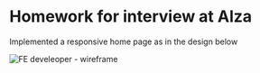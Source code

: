 # Homework for interview at Alza
Implemented a responsive home page as in the design below

![FE develeoper - wireframe](https://user-images.githubusercontent.com/47380995/201539020-68897fb5-b6e2-4692-9137-dfe80bc644c9.png)
